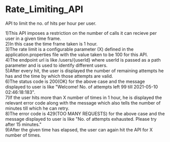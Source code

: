 # Rate_Limiting_API
API to limit the no. of hits per hour per user.

1)This API imposes a restriction on the number of calls it can recieve per user in a given time frame. <br />
2)In this case the time frame taken is 1 hour. <br />
3)The rate limit is a configurable parameter (X) defined in the application.properties file with the value taken to be 100 for this API. <br />
4)The endpoint url is like /users/{userId} where userId is passed as a path parameter and is used to identify different users. <br />
5)After every hit, the user is displayed the number of remaining attempts he has and the time by which those attempts are valid. <br />
6)The status code is 200(OK) for the above case and the message displayed to user is like "Welcome! No. of attempts left 99 till 2021-05-10 02:46:18:183". <br />
7)If the user hits more than X number of times in 1 hour, he is displayed the relevant error code along with the message which also tells the number of minutes till which he can retry. <br />
8)The error code is 429(TOO MANY REQUESTS) for the above case and the message displayed to user is like "No. of attempts exhausted. Please try after 15 minutes." <br />
9)After the given time has elapsed, the user can again hit the API for X number of times. <br />

